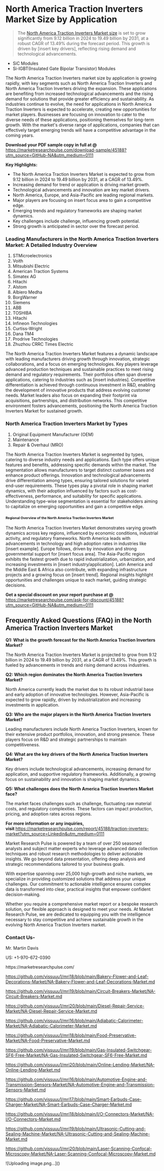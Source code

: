 <h1>North America Traction Inverters Market&nbsp;Size by Application</h1><blockquote><p>The <a href="https://marketresearchpulse.com/download-sample/45188?utm_source=GitHub-NA&amp;utm_medium=0111">North America Traction Inverters Market size</a> is set to grow significantly from 9.12 billion in 2024 to 19.49 billion by 2031, at a robust CAGR of 13.49% during the forecast period. This growth is driven by [insert key drivers], reflecting rising demand and technological advancements.</p></blockquote><ul><li>SiC Modules<li> Si-IGBT(Insulated Gate Bipolar Transistor) Modules</li></ul><p>The North America Traction Inverters market size by application is growing rapidly, with key segments such as North America Traction Inverters and North America Traction Inverters driving the expansion. These applications are benefiting from increased technological advancements and the rising demand for solutions that provide greater efficiency and sustainability. As industries continue to evolve, the need for applications in North America Traction Inverters is expected to accelerate, creating new opportunities for market players. Businesses are focusing on innovation to cater to the diverse needs of these applications, positioning themselves for long-term growth. With the market's diverse range of applications, companies that can effectively target emerging trends will have a competitive advantage in the coming years.</p><p><strong>Download your PDF sample copy in full at @ </strong><a href="https://marketresearchpulse.com/download-sample/45188?utm_source=GitHub-NA&amp;utm_medium=0111">https://marketresearchpulse.com/download-sample/45188?utm_source=GitHub-NA&amp;utm_medium=0111</a></p><p><strong>Key Highlights: </strong></p><ul><li>The North America Traction Inverters Market is expected to grow from 9.12 billion in 2024 to 19.49 billion by 2031, at a CAGR of 13.49%.</li><li>Increasing demand for trend or application is driving market growth.</li><li>Technological advancements and innovation are key market drivers.</li><li>North America, Europe, and Asia-Pacific are leading regional markets.</li><li>Major players are focusing on insert focus area to gain a competitive edge.</li><li>Emerging trends and regulatory frameworks are shaping market dynamics.</li><li>Key challenges include challenge, influencing growth potential.</li><li>Strong growth is anticipated in sector over the forecast period.</li></ul><h3>Leading Manufacturers in the North America Traction Inverters Market: A Detailed Industry Overview</h3><ol><li>STMicroelectronics</li><li>Voith</li><li>Mitsubishi Electric</li><li>American Traction Systems</li><li>Simatex AG</li><li>Hitachi</li><li>Alstom</li><li>Albiero Medha</li><li>BorgWarner</li><li>Siemens</li><li>ABB</li><li>TOSHIBA</li><li>Hitachi</li><li>Infineon Technologies</li><li>Curtiss-Wright</li><li>Dana TM4</li><li>Prodrive Technologies</li><li>Zhuzhou CRRC Times Electric</li></ol><div class="flex max-w-full flex-col flex-grow"><div class="min-h-8 text-message flex w-full flex-col items-end gap-2 whitespace-normal break-words [.text-message+&amp;]:mt-5" dir="auto" data-message-author-role="assistant" data-message-id="fd8432e4-4910-450d-b182-61b7bfb0a01f" data-message-model-slug="gpt-4o"><div class="flex w-full flex-col gap-1 empty:hidden first:pt-[3px]"><div class="markdown prose w-full break-words dark:prose-invert light"><p>The North America Traction Inverters Market features a dynamic landscape with leading manufacturers driving growth through innovation, strategic collaborations, and a focus on emerging technologies. Key players leverage advanced production techniques and sustainable practices to meet rising demand and regulatory requirements. Their portfolios often span diverse applications, catering to industries such as [insert industries]. Competitive differentiation is achieved through continuous investment in R&amp;D, enabling the development of innovative products that address evolving customer needs. Market leaders also focus on expanding their footprint via acquisitions, partnerships, and distribution networks. This competitive environment fosters advancements, positioning the North America Traction Inverters Market for sustained growth.</p></div></div></div></div><h3>North America Traction Inverters Market by Types</h3><ol><li>Original Equipment Manufacturer (OEM)<li> Maintenance<li> Repair & Overhaul (MRO)</li></ol><div class="flex max-w-full flex-col flex-grow"><div class="min-h-8 text-message flex w-full flex-col items-end gap-2 whitespace-normal break-words [.text-message+&amp;]:mt-5" dir="auto" data-message-author-role="assistant" data-message-id="084470be-0bb7-4664-bddf-5156b4f41249" data-message-model-slug="gpt-4o-mini"><div class="flex w-full flex-col gap-1 empty:hidden first:pt-[3px]"><div class="markdown prose w-full break-words dark:prose-invert light"><p>The North America Traction Inverters Market is segmented by types, catering to diverse industry needs and applications. Each type offers unique features and benefits, addressing specific demands within the market. The segmentation allows manufacturers to target distinct customer bases and enhance product offerings. Innovation and technological advancements drive differentiation among types, ensuring tailored solutions for varied end-user requirements. These types play a pivotal role in shaping market dynamics, with their adoption influenced by factors such as cost-effectiveness, performance, and suitability for specific applications. Understanding type-wise segmentation is essential for stakeholders aiming to capitalize on emerging opportunities and gain a competitive edge.</p></div></div></div></div><h3><span style="font-size: 11px;">Regional Overview of the North America Traction Inverters Market</span></h3><div class="flex max-w-full flex-col flex-grow"><div class="min-h-8 text-message flex w-full flex-col items-end gap-2 whitespace-normal break-words [.text-message+&amp;]:mt-5" dir="auto" data-message-author-role="assistant" data-message-id="e9038762-ce64-4e30-91c9-9bd413514231" data-message-model-slug="gpt-4o-mini"><div class="flex w-full flex-col gap-1 empty:hidden first:pt-[3px]"><div class="markdown prose w-full break-words dark:prose-invert light"><p>The North America Traction Inverters Market demonstrates varying growth dynamics across key regions, influenced by economic conditions, industrial activity, and regulatory frameworks. North America leads with advancements in technology and high adoption rates in industries like [insert example]. Europe follows, driven by innovation and strong governmental support for [insert focus area]. The Asia-Pacific region exhibits the fastest growth due to rapid industrialization, urbanization, and increasing investments in [insert industry/application]. Latin America and the Middle East &amp; Africa also contribute, with expanding infrastructure projects and a growing focus on [insert trend]. Regional insights highlight opportunities and challenges unique to each market, guiding strategic decisions.</p></div></div></div></div><p><strong>Get a special discount on your report purchase at @ </strong><a href="https://marketresearchpulse.com/ask-for-discount/45188?utm_source=GitHub-NA&amp;utm_medium=0111">https://marketresearchpulse.com/ask-for-discount/45188?utm_source=GitHub-NA&amp;utm_medium=0111</a></p><h2>Frequently Asked Questions (FAQ) in the North America Traction Inverters Market</h2><p><strong>Q1: What is the growth forecast for the North America Traction Inverters Market?</strong></p><p>The North America Traction Inverters Market is projected to grow from 9.12 billion in 2024 to 19.49 billion by 2031, at a CAGR of 13.49%. This growth is fueled by advancements in trends and rising demand across industries.</p><p><strong>Q2: Which region dominates the North America Traction Inverters Market?</strong></p><p>North America currently leads the market due to its robust industrial base and early adoption of innovative technologies. However, Asia-Pacific is expected to grow rapidly, driven by industrialization and increasing investments in application.</p><p><strong>Q3: Who are the major players in the North America Traction Inverters Market?</strong></p><p>Leading manufacturers include North America Traction Inverters, known for their extensive product portfolios, innovation, and strong presence. These players focus on R&amp;D and strategic partnerships to maintain competitiveness.</p><p><strong>Q4: What are the key drivers of the North America Traction Inverters Market?</strong></p><p>Key drivers include technological advancements, increasing demand for application, and supportive regulatory frameworks. Additionally, a growing focus on sustainability and innovation is shaping market dynamics.</p><p><strong>Q5: What challenges does the North America Traction Inverters Market face?</strong></p><p>The market faces challenges such as challenge, fluctuating raw material costs, and regulatory complexities. These factors can impact production, pricing, and adoption rates across regions.</p><p><strong>For more information or any inquiries, visit&nbsp;</strong><a href="https://marketresearchpulse.com/report/45188/traction-inverters-market?utm_source=Linkedin&utm_medium=0111">https://marketresearchpulse.com/report/45188/traction-inverters-market?utm_source=Linkedin&utm_medium=0111</a></p><p>Market Research Pulse is powered by a team of over 250 seasoned analysts and subject matter experts who leverage advanced data collection techniques and robust research methodologies to deliver actionable insights. We go beyond data presentation, offering deep analysis and strategic recommendations tailored to your business goals.</p><p>With expertise spanning over 25,000 high-growth and niche markets, we specialize in providing customized solutions that address your unique challenges. Our commitment to actionable intelligence ensures complex data is transformed into clear, practical insights that empower confident decision-making.</p><p>Whether you require a comprehensive market report or a bespoke research solution, our flexible approach is designed to meet your needs. At Market Research Pulse, we are dedicated to equipping you with the intelligence necessary to stay competitive and achieve sustainable growth in the evolving North America Traction Inverters market.</p><h3><strong>Contact Us-</strong></h3><p>Mr. Martin Davis</p><p>US: +1-970-672-0390</p><p>https://marketresearchpulse.com/</p><p><a href="https://github.com/vissuuu1/mri18/blob/main/Bakery-Flower-and-Leaf-Decorations-Market/NA-Bakery-Flower-and-Leaf-Decorations-Market.md">https://github.com/vissuuu1/mri18/blob/main/Bakery-Flower-and-Leaf-Decorations-Market/NA-Bakery-Flower-and-Leaf-Decorations-Market.md</a></p><p><a href="https://github.com/vissuuu1/mri19/blob/main/Circuit-Breakers-Market/NA-Circuit-Breakers-Market.md">https://github.com/vissuuu1/mri19/blob/main/Circuit-Breakers-Market/NA-Circuit-Breakers-Market.md</a></p><p><a href="https://github.com/vissuuu1/mri20/blob/main/Diesel-Repair-Service-Market/NA-Diesel-Repair-Service-Market.md">https://github.com/vissuuu1/mri20/blob/main/Diesel-Repair-Service-Market/NA-Diesel-Repair-Service-Market.md</a></p><p><a href="https://github.com/vissuuu1/mri16/blob/main/Adiabatic-Calorimeter-Market/NA-Adiabatic-Calorimeter-Market.md">https://github.com/vissuuu1/mri16/blob/main/Adiabatic-Calorimeter-Market/NA-Adiabatic-Calorimeter-Market.md</a></p><p><a href="https://github.com/vissuuu1/mri18/blob/main/Food-Preservative-Market/NA-Food-Preservative-Market.md">https://github.com/vissuuu1/mri18/blob/main/Food-Preservative-Market/NA-Food-Preservative-Market.md</a></p><p><a href="https://github.com/vissuuu1/mri19/blob/main/Gas-Insulated-Switchgear-SF6-Free-Market/NA-Gas-Insulated-Switchgear-SF6-Free-Market.md">https://github.com/vissuuu1/mri19/blob/main/Gas-Insulated-Switchgear-SF6-Free-Market/NA-Gas-Insulated-Switchgear-SF6-Free-Market.md</a></p><p><a href="https://github.com/vissuuu1/mri20/blob/main/Online-Lending-Market/NA-Online-Lending-Market.md">https://github.com/vissuuu1/mri20/blob/main/Online-Lending-Market/NA-Online-Lending-Market.md</a></p><p><a href="https://github.com/vissuuu1/mri16/blob/main/Automotive-Engine-and-Transmission-Sensors-Market/NA-Automotive-Engine-and-Transmission-Sensors-Market.md">https://github.com/vissuuu1/mri16/blob/main/Automotive-Engine-and-Transmission-Sensors-Market/NA-Automotive-Engine-and-Transmission-Sensors-Market.md</a></p><p><a href="https://github.com/vissuuu1/mri17/blob/main/Smart-Earbuds-Case-Charger-Market/NA-Smart-Earbuds-Case-Charger-Market.md">https://github.com/vissuuu1/mri17/blob/main/Smart-Earbuds-Case-Charger-Market/NA-Smart-Earbuds-Case-Charger-Market.md</a></p><p><a href="https://github.com/vissuuu1/mri18/blob/main/I/O-Connectors-Market/NA-I/O-Connectors-Market.md">https://github.com/vissuuu1/mri18/blob/main/I/O-Connectors-Market/NA-I/O-Connectors-Market.md</a></p><p><a href="https://github.com/vissuuu1/mri19/blob/main/Ultrasonic-Cutting-and-Sealing-Machine-Market/NA-Ultrasonic-Cutting-and-Sealing-Machine-Market.md">https://github.com/vissuuu1/mri19/blob/main/Ultrasonic-Cutting-and-Sealing-Machine-Market/NA-Ultrasonic-Cutting-and-Sealing-Machine-Market.md</a></p><p><a href="https://github.com/vissuuu1/mri20/blob/main/Laser-Scanning-Confocal-Microscopy-Market/NA-Laser-Scanning-Confocal-Microscopy-Market.md">https://github.com/vissuuu1/mri20/blob/main/Laser-Scanning-Confocal-Microscopy-Market/NA-Laser-Scanning-Confocal-Microscopy-Market.md</a></p>
![Uploading image.png…]()
